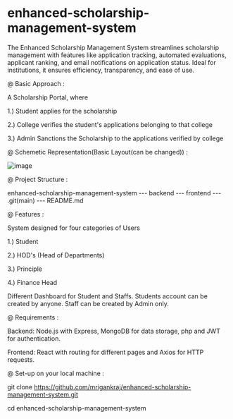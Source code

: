 # enhanced-scholarship-management-system
The Enhanced Scholarship Management System streamlines scholarship management with features like application tracking, automated evaluations, applicant ranking, and email notifications on application status. Ideal for institutions, it ensures efficiency, transparency, and ease of use.



@ Basic Approach : 

A Scholarship Portal, where

1.) Student applies for the scholarship

2.) College verifies the student's applications belonging to that college

3.) Admin Sanctions the Scholarship to the applications verified by college


@ Schemetic Representation(Basic Layout(can be changed))  :


![image](https://github.com/user-attachments/assets/87490b4e-5f13-4a3d-a73a-832042ab02e5)






@ Project Structure : 

enhanced-scholarship-management-system  --- backend --- frontend --- .git(main) --- README.md 




@ Features : 

System designed for four categories of Users

1.) Student

2.) HOD's (Head of Departments)

3.) Principle

4.) Finance Head 


Different Dashboard for Student and Staffs.
Students account can be created by anyone.
Staff can be created by Admin only.

 @ Requirements : 

Backend: Node.js with Express, MongoDB for data storage, php and JWT for authentication.

Frontend: React with routing for different pages and Axios for HTTP requests.





@ Set-up on your local machine : 

git clone https://github.com/mrigankraj/enhanced-scholarship-management-system.git

cd enhanced-scholarship-management-system




